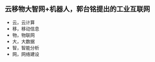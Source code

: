 <!-- 
title: 郭台铭提出的工业
from: 文茜
create: 2018-06-11
tags: term
-->

## 云移物大智网+机器人，郭台铭提出的工业互联网

- 云，云计算
- 移，移动信息
- 物，物联网
- 大，大数据
- 智，智能分析
- 网，网络建设